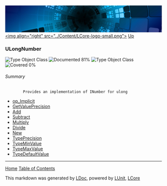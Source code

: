 ![](../Content/LCore-banner-small.png "")
[&lt;img align=&quot;right&quot; src=&quot;../Content/LCore-logo-small.png&quot;&gt;](../../README.md)
[Up](../L.md)

### ULongNumber
![Type Object Class](http://b.repl.ca/v1/Type-Object%20Class-lightgrey.png "") ![Documented 81%](http://b.repl.ca/v1/Documented-81%25-green.png "")
![Type Object Class](http://b.repl.ca/v1/Type-Object%20Class-lightgrey.png "") ![Covered 0%](http://b.repl.ca/v1/Covered-0%25-red.png "")

###### Summary

            Provides an implementation of INumber for ulong
            
 - [op_Implicit](ULongNumber_op_Implicit.md)
 - [GetValuePrecision](ULongNumber_GetValuePrecision.md)
 - [Add](ULongNumber_Add.md)
 - [Subtract](ULongNumber_Subtract.md)
 - [Multiply](ULongNumber_Multiply.md)
 - [Divide](ULongNumber_Divide.md)
 - [New](ULongNumber_New.md)
 - [TypePrecision](ULongNumber_TypePrecision.md)
 - [TypeMinValue](ULongNumber_TypeMinValue.md)
 - [TypeMaxValue](ULongNumber_TypeMaxValue.md)
 - [TypeDefaultValue](ULongNumber_TypeDefaultValue.md)



---

[Home](../../README.md) [Table of Contents](../../TableOfContents.md)

This markdown was generated by [LDoc](https://github.com/CodeSingularity/LDoc), powered by [LUnit](https://github.com/CodeSingularity/LUnit), [LCore](https://github.com/CodeSingularity/LCore)
